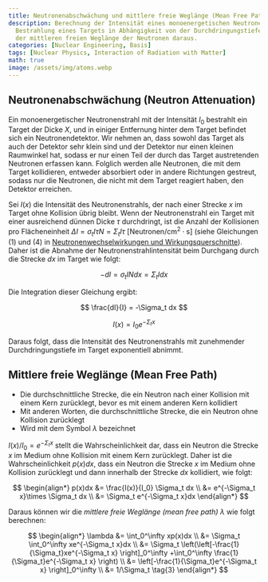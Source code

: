 ```yaml
---
title: Neutronenabschwächung und mittlere freie Weglänge (Mean Free Path)
description: Berechnung der Intensität eines monoenergetischen Neutronenstrahls bei
  Bestrahlung eines Targets in Abhängigkeit von der Durchdringungstiefe und Ableitung
  der mittleren freien Weglänge der Neutronen daraus.
categories: [Nuclear Engineering, Basis]
tags: [Nuclear Physics, Interaction of Radiation with Matter]
math: true
image: /assets/img/atoms.webp
---
```

## Neutronenabschwächung (Neutron Attenuation)
Ein monoenergetischer Neutronenstrahl mit der Intensität $I_0$ bestrahlt ein Target der Dicke $X$, und in einiger Entfernung hinter dem Target befindet sich ein Neutronendetektor. Wir nehmen an, dass sowohl das Target als auch der Detektor sehr klein sind und der Detektor nur einen kleinen Raumwinkel hat, sodass er nur einen Teil der durch das Target austretenden Neutronen erfassen kann. Folglich werden alle Neutronen, die mit dem Target kollidieren, entweder absorbiert oder in andere Richtungen gestreut, sodass nur die Neutronen, die nicht mit dem Target reagiert haben, den Detektor erreichen.

Sei $I(x)$ die Intensität des Neutronenstrahls, der nach einer Strecke $x$ im Target ohne Kollision übrig bleibt. Wenn der Neutronenstrahl ein Target mit einer ausreichend dünnen Dicke $\tau$ durchdringt, ist die Anzahl der Kollisionen pro Flächeneinheit $\Delta I = \sigma_t I\tau N = \Sigma_t I\tau \ \text{[Neutronen/cm}^2\cdot\text{s]}$ (siehe Gleichungen (1) und (4) in [Neutronenwechselwirkungen und Wirkungsquerschnitte](/posts/Neutron-Interactions-and-Cross-sections/#wirkungsquerschnitt-cross-section-oder-mikroskopischer-wirkungsquerschnitt-microscopic-cross-section)). Daher ist die Abnahme der Neutronenstrahlintensität beim Durchgang durch die Strecke $dx$ im Target wie folgt:

$$ -dI = \sigma_t IN dx = \Sigma_t I dx \tag{1} $$

Die Integration dieser Gleichung ergibt:

$$ \frac{dI}{I} = -\Sigma_t dx $$

$$ I(x) = I_0e^{-\Sigma_t x} \tag{2} $$

Daraus folgt, dass die Intensität des Neutronenstrahls mit zunehmender Durchdringungstiefe im Target exponentiell abnimmt.

## Mittlere freie Weglänge (Mean Free Path)
- Die durchschnittliche Strecke, die ein Neutron nach einer Kollision mit einem Kern zurücklegt, bevor es mit einem anderen Kern kollidiert
- Mit anderen Worten, die durchschnittliche Strecke, die ein Neutron ohne Kollision zurücklegt
- Wird mit dem Symbol $\lambda$ bezeichnet

$I(x)/I_0=e^{-\Sigma_t x}$ stellt die Wahrscheinlichkeit dar, dass ein Neutron die Strecke $x$ im Medium ohne Kollision mit einem Kern zurücklegt. Daher ist die Wahrscheinlichkeit $p(x)dx$, dass ein Neutron die Strecke $x$ im Medium ohne Kollision zurücklegt und dann innerhalb der Strecke $dx$ kollidiert, wie folgt:

$$ \begin{align*}
p(x)dx &= \frac{I(x)}{I_0} \Sigma_t dx
\\ &= e^{-\Sigma_t x}\times \Sigma_t dx
\\ &= \Sigma_t e^{-\Sigma_t x}dx
\end{align*}
$$

Daraus können wir die *mittlere freie Weglänge (mean free path)* $\lambda$ wie folgt berechnen:

$$ \begin{align*}
\lambda &= \int_0^\infty xp(x)dx
\\ &= \Sigma_t \int_0^\infty xe^{-\Sigma_t x}dx
\\ &= \Sigma_t \left(\left[-\frac{1}{\Sigma_t}xe^{-\Sigma_t x} \right]_0^\infty +\int_0^\infty \frac{1}{\Sigma_t}e^{-\Sigma_t x} \right)
\\ &= \left[-\frac{1}{\Sigma_t}e^{-\Sigma_t x} \right]_0^\infty
\\ &= 1/\Sigma_t \tag{3}
\end{align*}
$$
